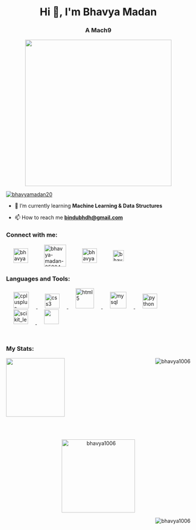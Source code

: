 <h1 align="center">Hi 👋, I'm Bhavya Madan</h1>
<h3 align="center">A Mach9</h3>

<p align='center'><img src='https://media.tenor.com/2uyENRmiUt0AAAAC/coding.gif' width=400></p>

<p align="left"> <a href="https://twitter.com/bhavyamadan20" target="_blank"><img src="https://img.shields.io/twitter/follow/bhavyamadan20?logo=twitter&style=for-the-badge" alt="bhavyamadan20" /></a></p>

- 🌱 I’m currently learning **Machine Learning & Data Structures**

- 📫 How to reach me **bindubhdh@gmail.com**

<h3 align="left">Connect with me:</h3>
<p align="left">
<a href="https://twitter.com/bhavyamadan20" target="_blank"><img align="center" src="https://img.freepik.com/free-icon/twitter_318-674515.jpg" alt="bhavyamadan20" height="40" width="40" hspace=20 /></a>
<a href="https://linkedin.com/in/bhavya-madan-05324a264" target="_blank"><img align="center" src="https://static.vecteezy.com/system/resources/previews/018/930/587/large_2x/linkedin-logo-linkedin-icon-transparent-free-png.png" alt="bhavya-madan-05324a264" height="60" width="60" hspace=20 /></a>
<a href="https://instagram.com/bhavya_841953" target="_blank"><img align="center" src="https://upload.wikimedia.org/wikipedia/commons/a/a5/Instagram_icon.png" alt="bhavya_841953" height="40" width="40" hspace=20 /></a>
<a href="https://hashnode.com/@bhavya69" target="_blank"><img align="center" src="https://cdn.hashnode.com/res/hashnode/image/upload/v1611244244346/Y0nrI4kKp.png?auto=compress&w=500" alt="bhavya_841953" height="30" hspace=20 /></a>
</p>

<h3 align="left">Languages and Tools:</h3>
<p align="left"> <a href="https://www.w3schools.com/cpp/" target="_blank" rel="noreferrer"> <img src="https://upload.wikimedia.org/wikipedia/commons/thumb/1/18/ISO_C%2B%2B_Logo.svg/1822px-ISO_C%2B%2B_Logo.svg.png" alt="cplusplus" width="42" height="45" hspace=20 /> </a> <a href="https://www.w3schools.com/css/" target="_blank" rel="noreferrer"> <img src="https://upload.wikimedia.org/wikipedia/commons/thumb/6/62/CSS3_logo.svg/800px-CSS3_logo.svg.png" alt="css3" width="40" height="40" hspace=20 /> </a> <a href="https://www.w3.org/html/" target="_blank" rel="noreferrer"> <img src="https://upload.wikimedia.org/wikipedia/commons/thumb/6/61/HTML5_logo_and_wordmark.svg/640px-HTML5_logo_and_wordmark.svg.png" alt="html5" width="50" height="55" hspace=20 /> </a> <a href="https://www.mysql.com/" target="_blank" rel="noreferrer"> <img src="https://w7.pngwing.com/pngs/747/798/png-transparent-mysql-logo-mysql-database-web-development-computer-software-dolphin-marine-mammal-animals-text.png" alt="mysql" width="45" height="45" hspace=20 /> </a> <a href="https://www.python.org" target="_blank" rel="noreferrer"> <img src="https://upload.wikimedia.org/wikipedia/commons/thumb/c/c3/Python-logo-notext.svg/1869px-Python-logo-notext.svg.png" alt="python" width="40" height="40" hspace=20 /> </a> <a href="https://scikit-learn.org/" target="_blank" rel="noreferrer"> <img src="https://upload.wikimedia.org/wikipedia/commons/0/05/Scikit_learn_logo_small.svg" alt="scikit_learn" width="40" height="40" hspace=20 /> </a> <a href="https://git-scm.com/"><img src="https://upload.wikimedia.org/wikipedia/commons/e/e0/Git-logo.svg" height="40" hspace=20> </a> </p>
<br>
<h3 align="left">My Stats:</h3>
<p><img align="right" src="https://github-readme-stats.vercel.app/api?username=bhavya1006&show_icons=true&theme=radical#gh-dark-mode-only" alt="bhavya1006" /></p>

<p>
<img src='https://github-readme-stats.vercel.app/api/top-langs/?username=bhavya1006&layout=compact&theme=radical&custom_title=Languages' height=160>
</p>
<br><br>
<p align="center">
<img src="https://github-readme-streak-stats.herokuapp.com/?user=bhavya1006&theme=radical&border_radius=)](https://git.io/streak-stats" alt="bhavya1006" height=200/>
</p>

<p align="right"> <img src="https://komarev.com/ghpvc/?username=bhavya1006&label=Profile%20views&color=0e75b6&style=flat" alt="bhavya1006" /> </p>
